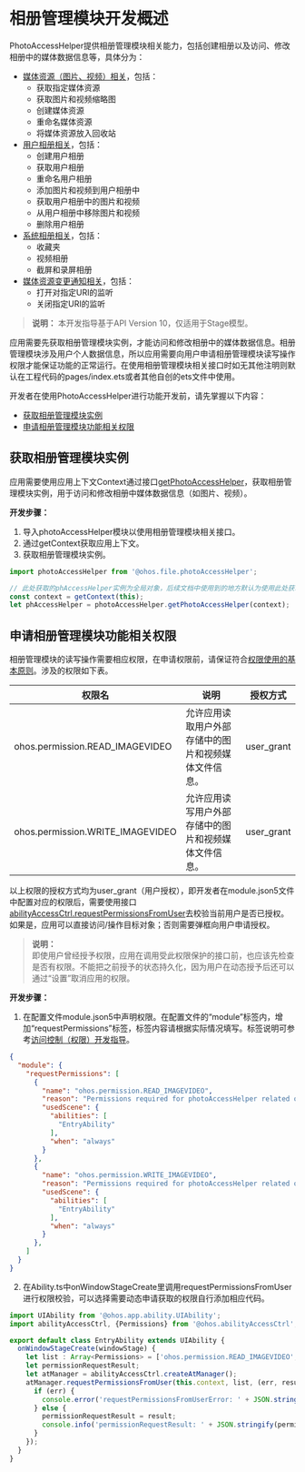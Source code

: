 # 相册管理模块开发概述

PhotoAccessHelper提供相册管理模块相关能力，包括创建相册以及访问、修改相册中的媒体数据信息等，具体分为：

- [媒体资源（图片、视频）相关](photoAccessHelper-resource-guidelines.md)，包括：
  - 获取指定媒体资源
  - 获取图片和视频缩略图
  - 创建媒体资源
  - 重命名媒体资源
  - 将媒体资源放入回收站
- [用户相册相关](photoAccessHelper-userAlbum-guidelines.md)，包括：
  - 创建用户相册
  - 获取用户相册
  - 重命名用户相册
  - 添加图片和视频到用户相册中
  - 获取用户相册中的图片和视频
  - 从用户相册中移除图片和视频
  - 删除用户相册
- [系统相册相关](photoAccessHelper-systemAlbum-guidelines.md)，包括：
  - 收藏夹
  - 视频相册
  - 截屏和录屏相册
- [媒体资源变更通知相关](photoAccessHelper-notify-guidelines.md)，包括：
  - 打开对指定URI的监听
  - 关闭指定URI的监听

> **说明：**
> 本开发指导基于API Version 10，仅适用于Stage模型。

应用需要先获取相册管理模块实例，才能访问和修改相册中的媒体数据信息。相册管理模块涉及用户个人数据信息，所以应用需要向用户申请相册管理模块读写操作权限才能保证功能的正常运行。在使用相册管理模块相关接口时如无其他注明则默认在工程代码的pages/index.ets或者其他自创的ets文件中使用。

开发者在使用PhotoAccessHelper进行功能开发前，请先掌握以下内容：

- [获取相册管理模块实例](#获取相册管理模块实例)
- [申请相册管理模块功能相关权限](#申请相册管理模块功能相关权限)

## 获取相册管理模块实例

应用需要使用应用上下文Context通过接口[getPhotoAccessHelper](../reference/apis/js-apis-photoAccessHelper.md#photoaccesshelpergetphotoaccesshelper)，获取相册管理模块实例，用于访问和修改相册中媒体数据信息（如图片、视频）。

**开发步骤：**

1. 导入photoAccessHelper模块以使用相册管理模块相关接口。
2. 通过getContext获取应用上下文。
3. 获取相册管理模块实例。

```ts
import photoAccessHelper from '@ohos.file.photoAccessHelper';

// 此处获取的phAccessHelper实例为全局对象，后续文档中使用到的地方默认为使用此处获取的对象，如未添加此段代码报未定义的错误请自行添加。
const context = getContext(this);
let phAccessHelper = photoAccessHelper.getPhotoAccessHelper(context);
```

## 申请相册管理模块功能相关权限

相册管理模块的读写操作需要相应权限，在申请权限前，请保证符合[权限使用的基本原则](../security/accesstoken-overview.md#权限使用的基本原则)。涉及的权限如下表。

| 权限名                         | 说明                                       | 授权方式   |
| ------------------------------ | ------------------------------------------ | ---------- |
| ohos.permission.READ_IMAGEVIDEO     | 允许应用读取用户外部存储中的图片和视频媒体文件信息。 | user_grant |
| ohos.permission.WRITE_IMAGEVIDEO    | 允许应用读写用户外部存储中的图片和视频媒体文件信息。 | user_grant |

以上权限的授权方式均为user_grant（用户授权），即开发者在module.json5文件中配置对应的权限后，需要使用接口[abilityAccessCtrl.requestPermissionsFromUser](../reference/apis/js-apis-abilityAccessCtrl.md#requestpermissionsfromuser9)去校验当前用户是否已授权。如果是，应用可以直接访问/操作目标对象；否则需要弹框向用户申请授权。

> **说明：**<br/>即使用户曾经授予权限，应用在调用受此权限保护的接口前，也应该先检查是否有权限。不能把之前授予的状态持久化，因为用户在动态授予后还可以通过“设置”取消应用的权限。

**开发步骤：**

1. 在配置文件module.json5中声明权限。在配置文件的“module”标签内，增加“requestPermissions”标签，标签内容请根据实际情况填写。标签说明可参考[访问控制（权限）开发指导](../security/accesstoken-guidelines.md)。

  ```json
  {
    "module": {
      "requestPermissions": [
        {
          "name": "ohos.permission.READ_IMAGEVIDEO",
          "reason": "Permissions required for photoAccessHelper related operations",
          "usedScene": {
            "abilities": [
              "EntryAbility"
            ],
            "when": "always"
          }
        },
        {
          "name": "ohos.permission.WRITE_IMAGEVIDEO",
          "reason": "Permissions required for photoAccessHelper related operations",
          "usedScene": {
            "abilities": [
              "EntryAbility"
            ],
            "when": "always"
          }
        },
      ]
    }
  }    
  ```

2. 在Ability.ts中onWindowStageCreate里调用requestPermissionsFromUser进行权限校验，可以选择需要动态申请获取的权限自行添加相应代码。

  ```ts
  import UIAbility from '@ohos.app.ability.UIAbility';
  import abilityAccessCtrl, {Permissions} from '@ohos.abilityAccessCtrl';

  export default class EntryAbility extends UIAbility {
    onWindowStageCreate(windowStage) {
      let list : Array<Permissions> = ['ohos.permission.READ_IMAGEVIDEO', 'ohos.permission.WRITE_IMAGEVIDEO'];
      let permissionRequestResult;
      let atManager = abilityAccessCtrl.createAtManager();
      atManager.requestPermissionsFromUser(this.context, list, (err, result) => {
        if (err) {
          console.error('requestPermissionsFromUserError: ' + JSON.stringify(err));
        } else {
          permissionRequestResult = result;
          console.info('permissionRequestResult: ' + JSON.stringify(permissionRequestResult));
        }
      });
    }
  }
  ```
